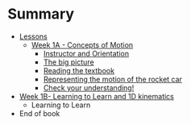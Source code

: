 # Summary

* [Lessons](README.md)
  * [Week 1A - Concepts of Motion](week-1.md)
    * [Instructor and Orientation](week-1/instructor.md)
    * [The big picture](week-1/the-big-picture.md)
    * [Reading the textbook](week-1/reading-the-textbook.md)
    * [Representing the motion of the rocket car](week-1/representing-the-motion-of-the-rocket-car.md)
    * [Check your understanding!](week-1/check-your-understanding.md)
* [Week 1B- Learning to Learn and 1D kinematics](week-1/week-1b-learning-to-learn-and-1d-kinematics.md)
    * Learning to Learn
* End of book

